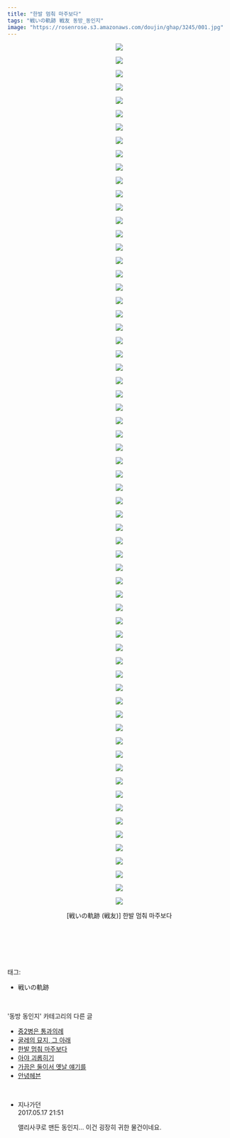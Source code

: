 ```yaml
---
title: "한발 멈춰 마주보다"
tags: "戦いの軌跡 戦友 동방_동인지"
image: "https://rosenrose.s3.amazonaws.com/doujin/ghap/3245/001.jpg"
---
```

<div class="article">
<p style="text-align: center; clear: none; float: none;"><img src="{{ site.imgserver1 }}/ghap/3245/001.jpg"/></p>
<p style="text-align: center; clear: none; float: none;"><img src="{{ site.imgserver1 }}/ghap/3245/002.jpg"/></p>
<p style="text-align: center; clear: none; float: none;"><img src="{{ site.imgserver1 }}/ghap/3245/003.jpg"/></p>
<p style="text-align: center; clear: none; float: none;"><img src="{{ site.imgserver1 }}/ghap/3245/004.jpg"/></p>
<p style="text-align: center; clear: none; float: none;"><img src="{{ site.imgserver1 }}/ghap/3245/005.jpg"/></p>
<p style="text-align: center; clear: none; float: none;"><img src="{{ site.imgserver1 }}/ghap/3245/006.jpg"/></p>
<p style="text-align: center; clear: none; float: none;"><img src="{{ site.imgserver1 }}/ghap/3245/007.jpg"/></p>
<p style="text-align: center; clear: none; float: none;"><img src="{{ site.imgserver1 }}/ghap/3245/008.jpg"/></p>
<p style="text-align: center; clear: none; float: none;"><img src="{{ site.imgserver1 }}/ghap/3245/009.jpg"/></p>
<p style="text-align: center; clear: none; float: none;"><img src="{{ site.imgserver1 }}/ghap/3245/010.jpg"/></p>
<p style="text-align: center; clear: none; float: none;"><img src="{{ site.imgserver1 }}/ghap/3245/011.jpg"/></p>
<p style="text-align: center; clear: none; float: none;"><img src="{{ site.imgserver1 }}/ghap/3245/012.jpg"/></p>
<p style="text-align: center; clear: none; float: none;"><img src="{{ site.imgserver1 }}/ghap/3245/013.jpg"/></p>
<p style="text-align: center; clear: none; float: none;"><img src="{{ site.imgserver1 }}/ghap/3245/014.jpg"/></p>
<p style="text-align: center; clear: none; float: none;"><img src="{{ site.imgserver1 }}/ghap/3245/015.jpg"/></p>
<p style="text-align: center; clear: none; float: none;"><img src="{{ site.imgserver1 }}/ghap/3245/016.jpg"/></p>
<p style="text-align: center; clear: none; float: none;"><img src="{{ site.imgserver1 }}/ghap/3245/017.jpg"/></p>
<p style="text-align: center; clear: none; float: none;"><img src="{{ site.imgserver1 }}/ghap/3245/018.jpg"/></p>
<p style="text-align: center; clear: none; float: none;"><img src="{{ site.imgserver1 }}/ghap/3245/019.jpg"/></p>
<p style="text-align: center; clear: none; float: none;"><img src="{{ site.imgserver1 }}/ghap/3245/020.jpg"/></p>
<p style="text-align: center; clear: none; float: none;"><img src="{{ site.imgserver1 }}/ghap/3245/021.jpg"/></p>
<p style="text-align: center; clear: none; float: none;"><img src="{{ site.imgserver1 }}/ghap/3245/022.jpg"/></p>
<p style="text-align: center; clear: none; float: none;"><img src="{{ site.imgserver1 }}/ghap/3245/023.jpg"/></p>
<p style="text-align: center; clear: none; float: none;"><img src="{{ site.imgserver1 }}/ghap/3245/024.jpg"/></p>
<p style="text-align: center; clear: none; float: none;"><img src="{{ site.imgserver1 }}/ghap/3245/025.jpg"/></p>
<p style="text-align: center; clear: none; float: none;"><img src="{{ site.imgserver1 }}/ghap/3245/026.jpg"/></p>
<p style="text-align: center; clear: none; float: none;"><img src="{{ site.imgserver1 }}/ghap/3245/027.jpg"/></p>
<p style="text-align: center; clear: none; float: none;"><img src="{{ site.imgserver1 }}/ghap/3245/028.jpg"/></p>
<p style="text-align: center; clear: none; float: none;"><img src="{{ site.imgserver1 }}/ghap/3245/029.jpg"/></p>
<p style="text-align: center; clear: none; float: none;"><img src="{{ site.imgserver1 }}/ghap/3245/030.jpg"/></p>
<p style="text-align: center; clear: none; float: none;"><img src="{{ site.imgserver1 }}/ghap/3245/031.jpg"/></p>
<p style="text-align: center; clear: none; float: none;"><img src="{{ site.imgserver1 }}/ghap/3245/032.jpg"/></p>
<p style="text-align: center; clear: none; float: none;"><img src="{{ site.imgserver1 }}/ghap/3245/033.jpg"/></p>
<p style="text-align: center; clear: none; float: none;"><img src="{{ site.imgserver1 }}/ghap/3245/034.jpg"/></p>
<p style="text-align: center; clear: none; float: none;"><img src="{{ site.imgserver1 }}/ghap/3245/035.jpg"/></p>
<p style="text-align: center; clear: none; float: none;"><img src="{{ site.imgserver1 }}/ghap/3245/036.jpg"/></p>
<p style="text-align: center; clear: none; float: none;"><img src="{{ site.imgserver1 }}/ghap/3245/037.jpg"/></p>
<p style="text-align: center; clear: none; float: none;"><img src="{{ site.imgserver1 }}/ghap/3245/038.jpg"/></p>
<p style="text-align: center; clear: none; float: none;"><img src="{{ site.imgserver1 }}/ghap/3245/039.jpg"/></p>
<p style="text-align: center; clear: none; float: none;"><img src="{{ site.imgserver1 }}/ghap/3245/040.jpg"/></p>
<p style="text-align: center; clear: none; float: none;"><img src="{{ site.imgserver1 }}/ghap/3245/041.jpg"/></p>
<p style="text-align: center; clear: none; float: none;"><img src="{{ site.imgserver1 }}/ghap/3245/042.jpg"/></p>
<p style="text-align: center; clear: none; float: none;"><img src="{{ site.imgserver1 }}/ghap/3245/043.jpg"/></p>
<p style="text-align: center; clear: none; float: none;"><img src="{{ site.imgserver1 }}/ghap/3245/044.jpg"/></p>
<p style="text-align: center; clear: none; float: none;"><img src="{{ site.imgserver1 }}/ghap/3245/045.jpg"/></p>
<p style="text-align: center; clear: none; float: none;"><img src="{{ site.imgserver1 }}/ghap/3245/046.jpg"/></p>
<p style="text-align: center; clear: none; float: none;"><img src="{{ site.imgserver1 }}/ghap/3245/047.jpg"/></p>
<p style="text-align: center; clear: none; float: none;"><img src="{{ site.imgserver1 }}/ghap/3245/048.jpg"/></p>
<p style="text-align: center; clear: none; float: none;"><img src="{{ site.imgserver1 }}/ghap/3245/049.jpg"/></p>
<p style="text-align: center; clear: none; float: none;"><img src="{{ site.imgserver1 }}/ghap/3245/050.jpg"/></p>
<p style="text-align: center; clear: none; float: none;"><img src="{{ site.imgserver1 }}/ghap/3245/051.jpg"/></p>
<p style="text-align: center; clear: none; float: none;"><img src="{{ site.imgserver1 }}/ghap/3245/052.jpg"/></p>
<p style="text-align: center; clear: none; float: none;"><img src="{{ site.imgserver1 }}/ghap/3245/053.jpg"/></p>
<p style="text-align: center; clear: none; float: none;"><img src="{{ site.imgserver1 }}/ghap/3245/054.jpg"/></p>
<p style="text-align: center; clear: none; float: none;"><img src="{{ site.imgserver1 }}/ghap/3245/055.jpg"/></p>
<p style="text-align: center; clear: none; float: none;"><img src="{{ site.imgserver1 }}/ghap/3245/056.jpg"/></p>
<p style="text-align: center; clear: none; float: none;"><img src="{{ site.imgserver1 }}/ghap/3245/057.jpg"/></p>
<p style="text-align: center; clear: none; float: none;"><img src="{{ site.imgserver1 }}/ghap/3245/058.jpg"/></p>
<p style="text-align: center; clear: none; float: none;"><img src="{{ site.imgserver1 }}/ghap/3245/059.jpg"/></p>
<p style="text-align: center; clear: none; float: none;"><img src="{{ site.imgserver1 }}/ghap/3245/060.jpg"/></p>
<p style="text-align: center; clear: none; float: none;"><img src="{{ site.imgserver1 }}/ghap/3245/061.jpg"/></p>
<p style="text-align: center; clear: none; float: none;"><img src="{{ site.imgserver1 }}/ghap/3245/062.jpg"/></p>
<p style="text-align: center; clear: none; float: none;"><img src="{{ site.imgserver1 }}/ghap/3245/063.jpg"/></p>
<p style="text-align: center; clear: none; float: none;"><img src="{{ site.imgserver1 }}/ghap/3245/064.jpg"/></p>
<p style="text-align: center; clear: none; float: none;"><img src="{{ site.imgserver1 }}/ghap/3245/065.jpg"/></p>
<p style="text-align: center; clear: none; float: none;">[戦いの軌跡 (戦友)] 한발 멈춰 마주보다</p>
<p style="text-align: center; clear: none; float: none;"><br/></p>
<p><br/></p>
</div><br/>
<div class="tagTrail">
<p>태그: </p>
<ul>
<li>戦いの軌跡</li>
</ul>
</div><br/>
<div class="another">
<p>'동방 동인지' 카테고리의 다른 글</p>
<ul>
<li><a href="/ghap_3249">중2병은 통과의례</a></li>
<li><a href="/ghap_3248">굴레의 묘지, 그 아래</a></li>
<li><a href="/ghap_3245">한발 멈춰 마주보다</a></li>
<li><a href="/ghap_3244">아야 괴롭히기</a></li>
<li><a href="/ghap_3242">가끔은 둘이서 옛날 얘기를</a></li>
<li><a href="/ghap_3241">안녕헤븐</a></li>
</ul>
</div><br/>
<div class="cb_module cb_fluid">
<div class="cb_wrt cb_profile">
<div class="comment">
<ul>
<li class="cb_thumb_off" id="comment14991585">
<div class="cb_comment_area">
<div class="cb_info_area">
<div class="cb_section">
<span class="cb_nick_name">지나가던</span>
</div>
<div class="cb_section">
<span class="cb_date">2017.05.17 21:51 </span>
</div>
</div>
<div class="cb_dsc_comment">
<p class="cb_dsc">
											앨리사쿠로 맨든 동인지... 이건 굉장히 귀한 물건이네요.
										</p>
</div>
</div></li>
</ul>
</div>
</div><!-- commentList close -->
</div><br/>
